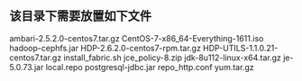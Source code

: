## 该目录下需要放置如下文件
ambari-2.5.2.0-centos7.tar.gz
CentOS-7-x86_64-Everything-1611.iso
hadoop-cephfs.jar
HDP-2.6.2.0-centos7-rpm.tar.gz
HDP-UTILS-1.1.0.21-centos7.tar.gz
install_fabric.sh
jce_policy-8.zip
jdk-8u112-linux-x64.tar.gz
je-5.0.73.jar
local.repo
postgresql-jdbc.jar
repo_http.conf
yum.tar.gz
